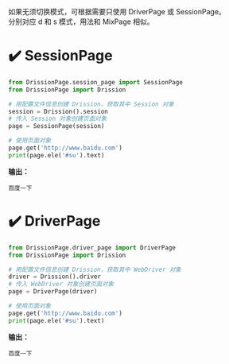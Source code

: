 如果无须切换模式，可根据需要只使用 DriverPage 或 SessionPage。  
分别对应 d 和 s 模式，用法和 MixPage 相似。

# ✔️ SessionPage

```python
from DrissionPage.session_page import SessionPage
from DrissionPage import Drission

# 用配置文件信息创建 Drission，获取其中 Session 对象
session = Drission().session
# 传入 Session 对象创建页面对象
page = SessionPage(session)

# 使用页面对象
page.get('http://www.baidu.com')
print(page.ele('#su').text)  
```

**输出：**

```console
百度一下
```

# ✔️ DriverPage

```python
from DrissionPage.driver_page import DriverPage
from DrissionPage import Drission

# 用配置文件信息创建 Drission，获取其中 WebDriver 对象
driver = Drission().driver
# 传入 WebDriver 对象创建页面对象
page = DriverPage(driver)

# 使用页面对象
page.get('http://www.baidu.com')
print(page.ele('#su').text)  
```

**输出：**

```console
百度一下
```

